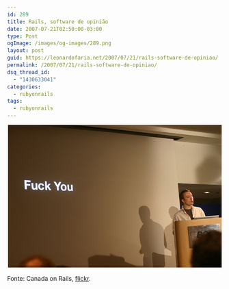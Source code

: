 ```yaml
---
id: 289
title: Rails, software de opinião
date: 2007-07-21T02:50:00-03:00
type: Post
ogImage: /images/og-images/289.png
layout: post
guid: https://leonardofaria.net/2007/07/21/rails-software-de-opiniao/
permalink: /2007/07/21/rails-software-de-opiniao/
dsq_thread_id:
  - "1430633041"
categories:
  - rubyonrails
tags:
  - rubyonrails
---
```

<center>
  <img src='/wp-content/uploads/2007/07/rails-fuckyou.jpg' alt='Fuck you' />
</center>

  
Fonte: Canada on Rails, [flickr](http://www.flickr.com/photos/eugevon/130610241/).
